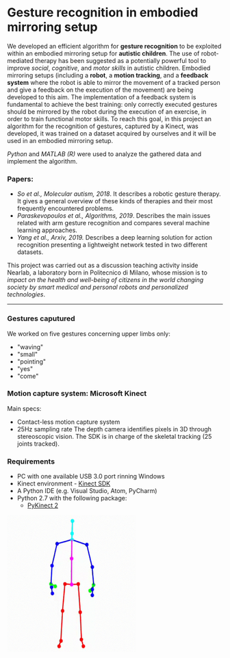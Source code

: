 # Gesture recognition in embodied mirroring setup


We developed an efficient algorithm for **gesture recognition** to be exploited within an embodied mirroring setup for **autistic children**. The use of robot-mediated therapy has been suggested as a potentially powerful tool to improve *social*, *cognitive*, and *motor skills* in autistic children. Embodied mirroring setups (including a **robot**, a **motion tracking**, and a **feedback system** where the robot is able to mirror the movement of a tracked person and give a feedback on the execution of the movement) are being developed to this aim. The implementation of a feedback system is fundamental to achieve the best training: only correctly executed gestures should be mirrored by the robot during the execution of an exercise, in order to train functional motor skills. To reach this goal, in this project an algorithm for the recognition of gestures, captured by a Kinect, was developed, it was trained on a dataset acquired by ourselves and it will be used in an embodied mirroring setup.

*Python* and *MATLAB (R)* were used to analyze the gathered data and implement the algorithm.

### Papers:
- *So et al., Molecular autism, 2018*.
It describes a robotic gesture therapy. It gives a general overview of these kinds of therapies and their most frequently encountered problems.
- *Paraskevopoulos et al., Algorithms, 2019*.
Describes the main issues related with arm gesture recognition and compares several machine learning approaches.
- *Yang et al., Arxiv, 2019.*
Describes a deep learning solution for action recognition presenting a lightweight network tested in two different datasets.

This project was carried out as a discussion teaching activity inside Nearlab, a laboratory born in Politecnico di Milano, whose mission is to *impact on the health and well-being of citizens in the world changing society by smart medical and personal robots and personalized technologies*.

---

### Gestures caputured
We worked on five gestures concerning upper limbs only:
- "waving"
- "small"
- "pointing"
- "yes"
- "come"

### Motion capture system: Microsoft Kinect
Main specs:
- Contact-less motion capture system
- 25Hz sampling rate
The depth camera identifies pixels in 3D through stereoscopic vision. The SDK is in charge of the skeletal tracking (25 joints tracked).

### Requirements
- PC with one available USB 3.0 port rinning Windows
- Kinect environment - [Kinect SDK](https://www.microsoft.com/en-us/download/details.aspx?id=44561)
- A Python IDE (e.g. Visual Studio, Atom, PyCharm)
- Python 2.7 with the following package:
  - [PyKinect 2](https://github.com/Kinect/PyKinect2)

<img src="https://github.com/AlessioRatti/Guess_my_gesture/blob/master/gifs/ciao_crop.gif" width="300" height="320" />
